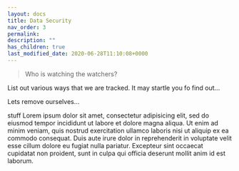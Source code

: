 ```yaml
---
layout: docs
title: Data Security
nav_order: 3
permalink: 
description: ""
has_children: true
last_modified_date: 2020-06-28T11:10:08+0000
---
```


> Who is watching the watchers?

List out various ways that we are tracked. It may startle you fo find out...

Lets remove ourselves...

stuff 
Lorem ipsum dolor sit amet, consectetur adipisicing elit, sed do eiusmod
tempor incididunt ut labore et dolore magna aliqua. Ut enim ad minim veniam,
quis nostrud exercitation ullamco laboris nisi ut aliquip ex ea commodo
consequat. Duis aute irure dolor in reprehenderit in voluptate velit esse
cillum dolore eu fugiat nulla pariatur. Excepteur sint occaecat cupidatat non
proident, sunt in culpa qui officia deserunt mollit anim id est laborum.